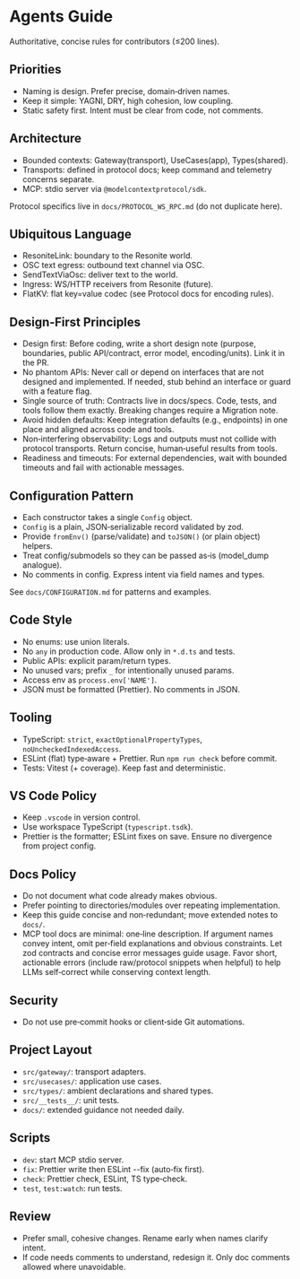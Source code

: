 # Agents Guide

Authoritative, concise rules for contributors (≤200 lines).

## Priorities

- Naming is design. Prefer precise, domain‑driven names.
- Keep it simple: YAGNI, DRY, high cohesion, low coupling.
- Static safety first. Intent must be clear from code, not comments.

## Architecture

- Bounded contexts: Gateway(transport), UseCases(app), Types(shared).
- Transports: defined in protocol docs; keep command and telemetry concerns separate.
- MCP: stdio server via `@modelcontextprotocol/sdk`.

Protocol specifics live in `docs/PROTOCOL_WS_RPC.md` (do not duplicate here).

## Ubiquitous Language

- ResoniteLink: boundary to the Resonite world.
- OSC text egress: outbound text channel via OSC.
- SendTextViaOsc: deliver text to the world.
- Ingress: WS/HTTP receivers from Resonite (future).
- FlatKV: flat key=value codec (see Protocol docs for encoding rules).

## Design‑First Principles

- Design first: Before coding, write a short design note (purpose, boundaries, public API/contract, error model, encoding/units). Link it in the PR.
- No phantom APIs: Never call or depend on interfaces that are not designed and implemented. If needed, stub behind an interface or guard with a feature flag.
- Single source of truth: Contracts live in docs/specs. Code, tests, and tools follow them exactly. Breaking changes require a Migration note.
- Avoid hidden defaults: Keep integration defaults (e.g., endpoints) in one place and aligned across code and tools.
- Non‑interfering observability: Logs and outputs must not collide with protocol transports. Return concise, human‑useful results from tools.
- Readiness and timeouts: For external dependencies, wait with bounded timeouts and fail with actionable messages.

## Configuration Pattern

- Each constructor takes a single `Config` object.
- `Config` is a plain, JSON‑serializable record validated by zod.
- Provide `fromEnv()` (parse/validate) and `toJSON()` (or plain object) helpers.
- Treat config/submodels so they can be passed as‑is (model_dump analogue).
- No comments in config. Express intent via field names and types.

See `docs/CONFIGURATION.md` for patterns and examples.

## Code Style

- No enums: use union literals.
- No `any` in production code. Allow only in `*.d.ts` and tests.
- Public APIs: explicit param/return types.
- No unused vars; prefix `_` for intentionally unused params.
- Access env as `process.env['NAME']`.
- JSON must be formatted (Prettier). No comments in JSON.

## Tooling

- TypeScript: `strict`, `exactOptionalPropertyTypes`, `noUncheckedIndexedAccess`.
- ESLint (flat) type‑aware + Prettier. Run `npm run check` before commit.
- Tests: Vitest (+ coverage). Keep fast and deterministic.

## VS Code Policy

- Keep `.vscode` in version control.
- Use workspace TypeScript (`typescript.tsdk`).
- Prettier is the formatter; ESLint fixes on save. Ensure no divergence from project config.

## Docs Policy

- Do not document what code already makes obvious.
- Prefer pointing to directories/modules over repeating implementation.
- Keep this guide concise and non‑redundant; move extended notes to `docs/`.
- MCP tool docs are minimal: one‑line description. If argument names convey intent, omit per‑field explanations and obvious constraints. Let zod contracts and concise error messages guide usage. Favor short, actionable errors (include raw/protocol snippets when helpful) to help LLMs self‑correct while conserving context length.

## Security

- Do not use pre‑commit hooks or client‑side Git automations.

## Project Layout

- `src/gateway/`: transport adapters.
- `src/usecases/`: application use cases.
- `src/types/`: ambient declarations and shared types.
- `src/__tests__/`: unit tests.
- `docs/`: extended guidance not needed daily.

## Scripts

- `dev`: start MCP stdio server.
- `fix`: Prettier write then ESLint --fix (auto‑fix first).
- `check`: Prettier check, ESLint, TS type‑check.
- `test`, `test:watch`: run tests.

## Review

- Prefer small, cohesive changes. Rename early when names clarify intent.
- If code needs comments to understand, redesign it. Only doc comments allowed where unavoidable.
